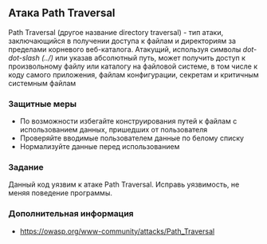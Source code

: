 ## Атака Path Traversal

Path Traversal (другое название directory traversal) - тип атаки, заключающийся в получении доступа к файлам и директориям за пределами корневого веб-каталога. Атакущий, используя символы *dot-dot-slash (../)* или указав абсолютный путь, может получить доступ к произвольному файлу или каталогу на файловой системе, в том числе к коду самого приложения, файлам конфигурации, секретам и критичным системным файлам

### Защитные меры

* По возможности избегайте конструирования путей к файлам с использованием данных, пришедших от пользователя
* Проверяйте вводимые пользователем данные по белому списку
* Нормализуйте данные перед использованием

### Задание

Данный код уязвим к атаке Path Traversal. Исправь уязвимость, не меняя поведение программы.

### Дополнительная информация
* https://owasp.org/www-community/attacks/Path_Traversal